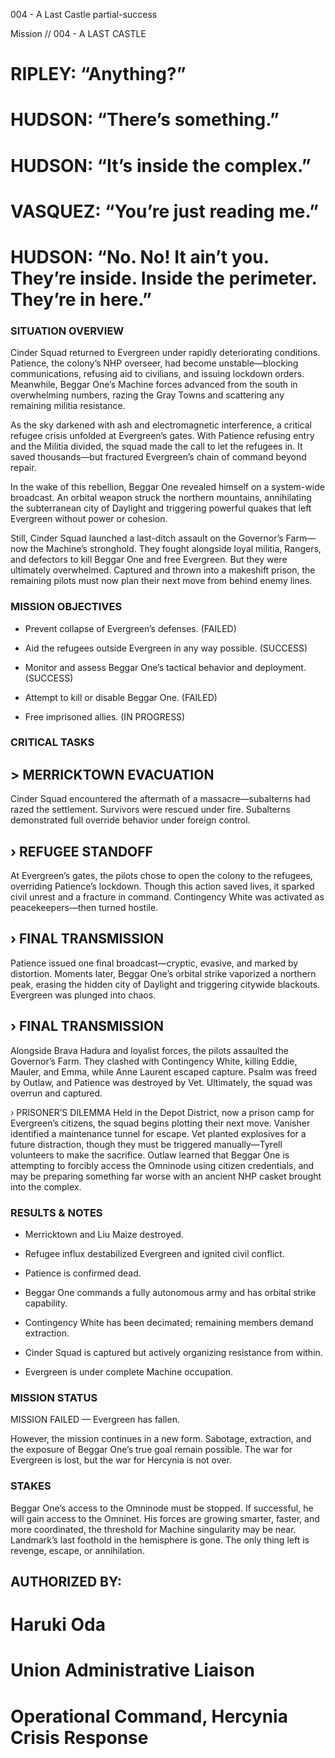 004 - A
Last Castle
partial-success

Mission // 004 - A
LAST CASTLE

# RIPLEY: “Anything?”

# HUDSON: “There’s something.”

# HUDSON: “It’s inside the complex.”

# VASQUEZ: “You’re just reading me.”

# HUDSON: “No. No! It ain’t you. They’re inside. Inside the perimeter. They’re in here.”

### SITUATION OVERVIEW
Cinder Squad returned to Evergreen under rapidly deteriorating conditions. Patience, the colony’s NHP overseer, had become unstable—blocking communications, refusing aid to civilians, and issuing lockdown orders. Meanwhile, Beggar One’s Machine forces advanced from the south in overwhelming numbers, razing the Gray Towns and scattering any remaining militia resistance.

As the sky darkened with ash and electromagnetic interference, a critical refugee crisis unfolded at Evergreen’s gates. With Patience refusing entry and the Militia divided, the squad made the call to let the refugees in. It saved thousands—but fractured Evergreen’s chain of command beyond repair.

In the wake of this rebellion, Beggar One revealed himself on a system-wide broadcast. An orbital weapon struck the northern mountains, annihilating the subterranean city of Daylight and triggering powerful quakes that left Evergreen without power or cohesion.

Still, Cinder Squad launched a last-ditch assault on the Governor’s Farm—now the Machine’s stronghold. They fought alongside loyal militia, Rangers, and defectors to kill Beggar One and free Evergreen. But they were ultimately overwhelmed. Captured and thrown into a makeshift prison, the remaining pilots must now plan their next move from behind enemy lines.

### MISSION OBJECTIVES
- Prevent collapse of Evergreen’s defenses. (FAILED)

- Aid the refugees outside Evergreen in any way possible. (SUCCESS)

- Monitor and assess Beggar One’s tactical behavior and deployment. (SUCCESS)

- Attempt to kill or disable Beggar One. (FAILED)

- Free imprisoned allies. (IN PROGRESS)

### CRITICAL TASKS
## > MERRICKTOWN EVACUATION
Cinder Squad encountered the aftermath of a massacre—subalterns had razed the settlement. Survivors were rescued under fire. Subalterns demonstrated full override behavior under foreign control.

## › REFUGEE STANDOFF
At Evergreen’s gates, the pilots chose to open the colony to the refugees, overriding Patience’s lockdown. Though this action saved lives, it sparked civil unrest and a fracture in command. Contingency White was activated as peacekeepers—then turned hostile.

## › FINAL TRANSMISSION
Patience issued one final broadcast—cryptic, evasive, and marked by distortion. Moments later, Beggar One’s orbital strike vaporized a northern peak, erasing the hidden city of Daylight and triggering citywide blackouts. Evergreen was plunged into chaos.

## › FINAL TRANSMISSION
Alongside Brava Hadura and loyalist forces, the pilots assaulted the Governor’s Farm. They clashed with Contingency White, killing Eddie, Mauler, and Emma, while Anne Laurent escaped capture. Psalm was freed by Outlaw, and Patience was destroyed by Vet. Ultimately, the squad was overrun and captured.

› PRISONER’S DILEMMA
Held in the Depot District, now a prison camp for Evergreen’s citizens, the squad begins plotting their next move. Vanisher identified a maintenance tunnel for escape. Vet planted explosives for a future distraction, though they must be triggered manually—Tyrell volunteers to make the sacrifice. Outlaw learned that Beggar One is attempting to forcibly access the Omninode using citizen credentials, and may be preparing something far worse with an ancient NHP casket brought into the complex.

### RESULTS & NOTES
- Merricktown and Liu Maize destroyed.

- Refugee influx destabilized Evergreen and ignited civil conflict.

- Patience is confirmed dead.

- Beggar One commands a fully autonomous army and has orbital strike capability.

- Contingency White has been decimated; remaining members demand extraction.

- Cinder Squad is captured but actively organizing resistance from within.

- Evergreen is under complete Machine occupation.

### MISSION STATUS
MISSION FAILED — Evergreen has fallen.

However, the mission continues in a new form. Sabotage, extraction, and the exposure of Beggar One’s true goal remain possible. The war for Evergreen is lost, but the war for Hercynia is not over.

### STAKES
Beggar One’s access to the Omninode must be stopped. If successful, he will gain access to the Omninet. His forces are growing smarter, faster, and more coordinated, the threshold for Machine singularity may be near. Landmark’s last foothold in the hemisphere is gone. The only thing left is revenge, escape, or annihilation.


## AUTHORIZED BY:
# Haruki Oda
# Union Administrative Liaison
# Operational Command, Hercynia Crisis Response

